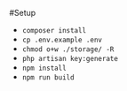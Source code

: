 #Setup

- ``composer install``
- ``cp .env.example .env``
- ``chmod o+w ./storage/ -R``
- ``php artisan key:generate``
- ``npm install``
- ``npm run build``

